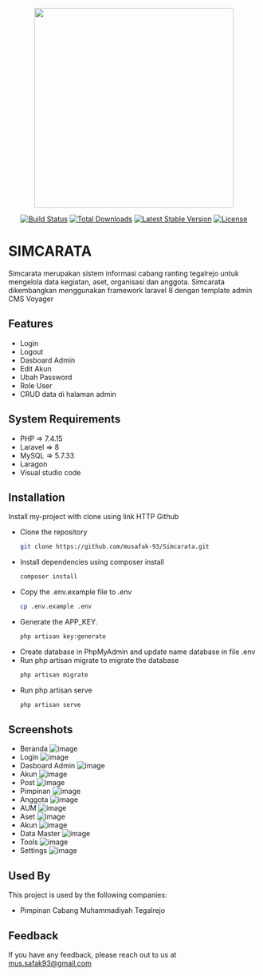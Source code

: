 <p align="center"><a href="https://laravel.com" target="_blank"><img src="https://raw.githubusercontent.com/laravel/art/master/logo-lockup/5%20SVG/2%20CMYK/1%20Full%20Color/laravel-logolockup-cmyk-red.svg" width="400"></a></p>

<p align="center">
<a href="https://travis-ci.org/laravel/framework"><img src="https://travis-ci.org/laravel/framework.svg" alt="Build Status"></a>
<a href="https://packagist.org/packages/laravel/framework"><img src="https://img.shields.io/packagist/dt/laravel/framework" alt="Total Downloads"></a>
<a href="https://packagist.org/packages/laravel/framework"><img src="https://img.shields.io/packagist/v/laravel/framework" alt="Latest Stable Version"></a>
<a href="https://packagist.org/packages/laravel/framework"><img src="https://img.shields.io/packagist/l/laravel/framework" alt="License"></a>
</p>


# SIMCARATA

Simcarata merupakan sistem informasi cabang ranting tegalrejo untuk mengelola data kegiatan, aset, organisasi dan anggota. Simcarata dikembangkan menggunakan framework laravel 8 dengan template admin CMS Voyager


## Features

- Login
- Logout
- Dasboard Admin
- Edit Akun
- Ubah Password
- Role User
- CRUD data di halaman admin


## System Requirements

- PHP => 7.4.15
- Laravel => 8
- MySQL => 5.7.33
- Laragon
- Visual studio code
## Installation

Install my-project with clone using link HTTP Github

- Clone the repository
  ```bash
  git clone https://github.com/musafak-93/Simcarata.git
  ```
- Install dependencies using composer install
  ```bash
  composer install
  ```
- Copy the .env.example file to .env
  ```bash
  cp .env.example .env
  ```
- Generate the APP_KEY.
  ```bash
  php artisan key:generate
  ```
- Create database in PhpMyAdmin and update name database in file .env
- Run php artisan migrate to migrate the database
  ```bash
  php artisan migrate
  ```
- Run php artisan serve
  ```bash
  php artisan serve
  ```

    
## Screenshots
- Beranda
  ![image](https://github.com/musafak-93/Simcarata/assets/62982123/59535c53-57c8-492c-9693-df8d29bd2eac)
- Login
  ![image](https://github.com/musafak-93/Simcarata/assets/62982123/c1e29e9a-9c68-49af-bd38-d6fb789414fa)
- Dasboard Admin
  ![image](https://github.com/musafak-93/Simcarata/assets/62982123/239897ff-83c0-49f5-9638-549495abf92f)
- Akun
  ![image](https://github.com/musafak-93/Simcarata/assets/62982123/dca8d1ce-55f6-4302-82af-319ab0089ed3)
- Post
  ![image](https://github.com/musafak-93/Simcarata/assets/62982123/251a2dd6-0794-4870-965b-2c421d0a7a4a)
- Pimpinan
  ![image](https://github.com/musafak-93/Simcarata/assets/62982123/f42cdea2-3271-4719-99ca-9ab3c825e37b)
- Anggota
  ![image](https://github.com/musafak-93/Simcarata/assets/62982123/8433ca39-6f18-4ed4-b521-ddd046ba807c)
- AUM
  ![image](https://github.com/musafak-93/Simcarata/assets/62982123/bd1b7b1b-1e54-4f08-9bf2-33d7b83be6b3)
- Aset
  ![image](https://github.com/musafak-93/Simcarata/assets/62982123/58bf985a-c417-48a7-89ed-8a3a4b12425a)
- Akun
  ![image](https://github.com/musafak-93/Simcarata/assets/62982123/3a3d2339-ccdf-4cb5-bcf4-91bd14bca92b)
- Data Master
  ![image](https://github.com/musafak-93/Simcarata/assets/62982123/e2df41c3-6656-45d9-b833-a44dc06dd1e3)
- Tools
  ![image](https://github.com/musafak-93/Simcarata/assets/62982123/2d95efd9-f7e3-47ee-bc76-140759a5ed34)
- Settings
  ![image](https://github.com/musafak-93/Simcarata/assets/62982123/f0437360-66ed-4419-a630-a24a50af1d2a)

## Used By

This project is used by the following companies:

- Pimpinan Cabang Muhammadiyah Tegalrejo


## Feedback

If you have any feedback, please reach out to us at mus.safak93@gmail.com
